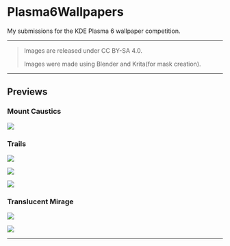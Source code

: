 # Plasma6Wallpapers
 My submissions for the KDE Plasma 6 wallpaper competition. 

---

>Images are released under CC BY-SA 4.0.
>
>Images were made using Blender and Krita(for mask creation).

---

## Previews

### Mount Caustics

![](Previews/mount-caustics-all.png)

### Trails

![](Previews/trails-scattering.png)

![](Previews/trails-h.png)

![](Previews/trails-v.png)

### Translucent Mirage

![](Previews/translucent-mirage-h.png)

![](Previews/translucent-mirage-v.png)

---